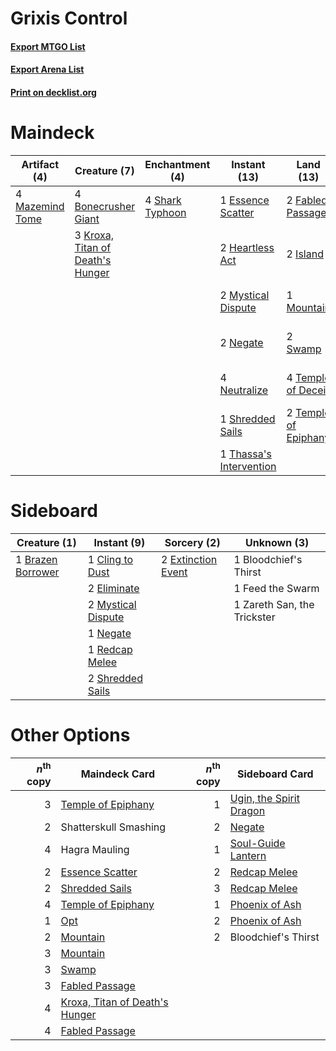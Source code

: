 # Grixis Control

#### [Export MTGO List](../collection/Grixis%20Control/Grixis%20Control.txt)
#### [Export Arena List](../collection/Grixis%20Control/Grixis%20Control_arena.txt)
#### [Print on decklist.org](http://decklist.org/?deckmain=2%09Ashiok,%20Nightmare%20Muse%0A4%09Bonecrusher%20Giant%0A4%09Clearwater%20Pathway%0A1%09Essence%20Scatter%0A2%09Extinction%20Event%0A2%09Fabled%20Passage%0A3%09Hagra%20Mauling%0A2%09Heartless%20Act%0A2%09Island%0A3%09Kroxa,%20Titan%20of%20Death's%20Hunger%0A4%09Mazemind%20Tome%0A1%09Mountain%0A2%09Mystical%20Dispute%0A2%09Negate%0A4%09Neutralize%0A4%09Riverglide%20Pathway%0A4%09Shark%20Typhoon%0A1%09Shatterskull%20Smashing%0A1%09Shredded%20Sails%0A3%09Spikefield%20Hazard%0A2%09Swamp%0A4%09Temple%20of%20Deceit%0A2%09Temple%20of%20Epiphany%0A1%09Thassa's%20Intervention&deckside=1%09Bloodchief's%20Thirst%0A1%09Brazen%20Borrower%0A1%09Cling%20to%20Dust%0A2%09Eliminate%0A2%09Extinction%20Event%0A1%09Feed%20the%20Swarm%0A2%09Mystical%20Dispute%0A1%09Negate%0A1%09Redcap%20Melee%0A2%09Shredded%20Sails%0A1%09Zareth%20San,%20the%20Trickster)
# Maindeck

|                                       Artifact (4)                                       |                                               Creature (7)                                                |                                     Enchantment (4)                                      |                                           Instant (13)                                           |                                           Land (13)                                           |                                         Planeswalker (2)                                          |                                         Sorcery (2)                                         |     Unknown (15)      |
|------------------------------------------------------------------------------------------|-----------------------------------------------------------------------------------------------------------|------------------------------------------------------------------------------------------|--------------------------------------------------------------------------------------------------|-----------------------------------------------------------------------------------------------|---------------------------------------------------------------------------------------------------|---------------------------------------------------------------------------------------------|-----------------------|
|4 [Mazemind Tome](http://gatherer.wizards.com/Pages/Card/Details.aspx?multiverseid=485555)|4 [Bonecrusher Giant](http://gatherer.wizards.com/Pages/Card/Details.aspx?multiverseid=473077)             |4 [Shark Typhoon](http://gatherer.wizards.com/Pages/Card/Details.aspx?multiverseid=479587)|1 [Essence Scatter](http://gatherer.wizards.com/Pages/Card/Details.aspx?multiverseid=426754)      |2 [Fabled Passage](http://gatherer.wizards.com/Pages/Card/Details.aspx?multiverseid=473206)    |2 [Ashiok, Nightmare Muse](http://gatherer.wizards.com/Pages/Card/Details.aspx?multiverseid=476459)|2 [Extinction Event](http://gatherer.wizards.com/Pages/Card/Details.aspx?multiverseid=479608)|4 Clearwater Pathway   |
|                                                                                          |3 [Kroxa, Titan of Death's Hunger](http://gatherer.wizards.com/Pages/Card/Details.aspx?multiverseid=476472)|                                                                                          |2 [Heartless Act](http://gatherer.wizards.com/Pages/Card/Details.aspx?multiverseid=479611)        |2 [Island](http://gatherer.wizards.com/Pages/Card/Details.aspx?multiverseid=439857)            |                                                                                                   |                                                                                             |3 Hagra Mauling        |
|                                                                                          |                                                                                                           |                                                                                          |2 [Mystical Dispute](http://gatherer.wizards.com/Pages/Card/Details.aspx?multiverseid=473020)     |1 [Mountain](http://gatherer.wizards.com/Pages/Card/Details.aspx?multiverseid=439859)          |                                                                                                   |                                                                                             |4 Riverglide Pathway   |
|                                                                                          |                                                                                                           |                                                                                          |2 [Negate](http://gatherer.wizards.com/Pages/Card/Details.aspx?multiverseid=423707)               |2 [Swamp](http://gatherer.wizards.com/Pages/Card/Details.aspx?multiverseid=439858)             |                                                                                                   |                                                                                             |1 Shatterskull Smashing|
|                                                                                          |                                                                                                           |                                                                                          |4 [Neutralize](http://gatherer.wizards.com/Pages/Card/Details.aspx?multiverseid=479579)           |4 [Temple of Deceit](http://gatherer.wizards.com/Pages/Card/Details.aspx?multiverseid=373734)  |                                                                                                   |                                                                                             |3 Spikefield Hazard    |
|                                                                                          |                                                                                                           |                                                                                          |1 [Shredded Sails](http://gatherer.wizards.com/Pages/Card/Details.aspx?multiverseid=479656)       |2 [Temple of Epiphany](http://gatherer.wizards.com/Pages/Card/Details.aspx?multiverseid=442808)|                                                                                                   |                                                                                             |                       |
|                                                                                          |                                                                                                           |                                                                                          |1 [Thassa's Intervention](http://gatherer.wizards.com/Pages/Card/Details.aspx?multiverseid=476323)|                                                                                               |                                                                                                   |                                                                                             |                       |


# Sideboard

|                                        Creature (1)                                        |                                         Instant (9)                                         |                                         Sorcery (2)                                         |        Unknown (3)        |
|--------------------------------------------------------------------------------------------|---------------------------------------------------------------------------------------------|---------------------------------------------------------------------------------------------|---------------------------|
|1 [Brazen Borrower](http://gatherer.wizards.com/Pages/Card/Details.aspx?multiverseid=473001)|1 [Cling to Dust](http://gatherer.wizards.com/Pages/Card/Details.aspx?multiverseid=476338)   |2 [Extinction Event](http://gatherer.wizards.com/Pages/Card/Details.aspx?multiverseid=479608)|1 Bloodchief's Thirst      |
|                                                                                            |2 [Eliminate](http://gatherer.wizards.com/Pages/Card/Details.aspx?multiverseid=485420)       |                                                                                             |1 Feed the Swarm           |
|                                                                                            |2 [Mystical Dispute](http://gatherer.wizards.com/Pages/Card/Details.aspx?multiverseid=473020)|                                                                                             |1 Zareth San, the Trickster|
|                                                                                            |1 [Negate](http://gatherer.wizards.com/Pages/Card/Details.aspx?multiverseid=423707)          |                                                                                             |                           |
|                                                                                            |1 [Redcap Melee](http://gatherer.wizards.com/Pages/Card/Details.aspx?multiverseid=473097)    |                                                                                             |                           |
|                                                                                            |2 [Shredded Sails](http://gatherer.wizards.com/Pages/Card/Details.aspx?multiverseid=479656)  |                                                                                             |                           |


# Other Options

|*n*<sup>th</sup> copy|                                              Maindeck Card                                              |*n*<sup>th</sup> copy|                                          Sideboard Card                                          |
|--------------------:|---------------------------------------------------------------------------------------------------------|--------------------:|--------------------------------------------------------------------------------------------------|
|                    3|[Temple of Epiphany](http://gatherer.wizards.com/Pages/Card/Details.aspx?multiverseid=442808)            |                    1|[Ugin, the Spirit Dragon](http://gatherer.wizards.com/Pages/Card/Details.aspx?multiverseid=391948)|
|                    2|Shatterskull Smashing                                                                                    |                    2|[Negate](http://gatherer.wizards.com/Pages/Card/Details.aspx?multiverseid=423707)                 |
|                    4|Hagra Mauling                                                                                            |                    1|[Soul-Guide Lantern](http://gatherer.wizards.com/Pages/Card/Details.aspx?multiverseid=476488)     |
|                    2|[Essence Scatter](http://gatherer.wizards.com/Pages/Card/Details.aspx?multiverseid=426754)               |                    2|[Redcap Melee](http://gatherer.wizards.com/Pages/Card/Details.aspx?multiverseid=473097)           |
|                    2|[Shredded Sails](http://gatherer.wizards.com/Pages/Card/Details.aspx?multiverseid=479656)                |                    3|[Redcap Melee](http://gatherer.wizards.com/Pages/Card/Details.aspx?multiverseid=473097)           |
|                    4|[Temple of Epiphany](http://gatherer.wizards.com/Pages/Card/Details.aspx?multiverseid=442808)            |                    1|[Phoenix of Ash](http://gatherer.wizards.com/Pages/Card/Details.aspx?multiverseid=476399)         |
|                    1|[Opt](http://gatherer.wizards.com/Pages/Card/Details.aspx?multiverseid=442948)                           |                    2|[Phoenix of Ash](http://gatherer.wizards.com/Pages/Card/Details.aspx?multiverseid=476399)         |
|                    2|[Mountain](http://gatherer.wizards.com/Pages/Card/Details.aspx?multiverseid=439859)                      |                    2|Bloodchief's Thirst                                                                               |
|                    3|[Mountain](http://gatherer.wizards.com/Pages/Card/Details.aspx?multiverseid=439859)                      |                     |                                                                                                  |
|                    3|[Swamp](http://gatherer.wizards.com/Pages/Card/Details.aspx?multiverseid=439858)                         |                     |                                                                                                  |
|                    3|[Fabled Passage](http://gatherer.wizards.com/Pages/Card/Details.aspx?multiverseid=473206)                |                     |                                                                                                  |
|                    4|[Kroxa, Titan of Death's Hunger](http://gatherer.wizards.com/Pages/Card/Details.aspx?multiverseid=476472)|                     |                                                                                                  |
|                    4|[Fabled Passage](http://gatherer.wizards.com/Pages/Card/Details.aspx?multiverseid=473206)                |                     |                                                                                                  |

